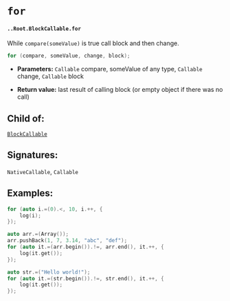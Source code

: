 # `for`

#### `..Root.BlockCallable.for`

While `compare(someValue)` is true call block and then change.

```c
for (compare, someValue, change, block);
```

* **Parameters:** `Callable` compare, someValue of any type, `Callable` change,  `Callable` block

* **Return value:** last result of calling block (or empty object if there was no call)

## Child of:

[`BlockCallable`](docs..Root.BlockCallable.md)

## Signatures:

`NativeCallable`, `Callable`

## Examples:

```c
for (auto i.=(0).<, 10, i.++, {
    log(i);
});
```

```c
auto arr.=(Array());
arr.pushBack(1, 7, 3.14, "abc", "def");
for (auto it.=(arr.begin()).!=, arr.end(), it.++, {
    log(it.get());
});
```

```c
auto str.=("Hello world!");
for (auto it.=(str.begin()).!=, str.end(), it.++, {
    log(it.get());
});
```
